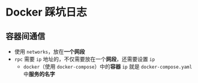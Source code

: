 # Docker 踩坑日志

## 容器间通信

* 使用 `networks`，放在**一个网段**
* `rpc` 需要 `ip` 地址的，不仅需要放在一个**网段**，还需要设置 `ip`
  * `docker`（使用 `docker-compose`）中的**容器** `ip` 就是 `docker-compose.yaml` 中**服务的名字**
